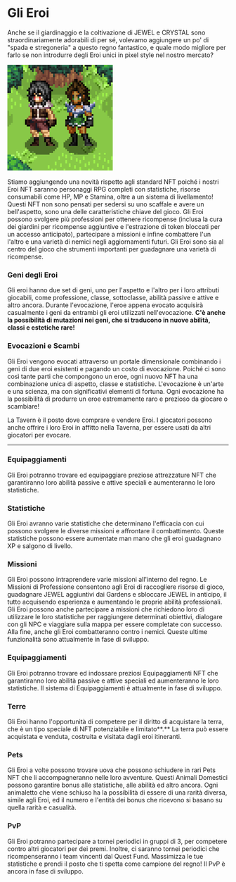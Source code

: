 # Gli Eroi

Anche se il giardinaggio e la coltivazione di JEWEL e CRYSTAL sono straordinariamente adorabili di per sé, volevamo aggiungere un po' di "spada e stregoneria" a questo regno fantastico, e quale modo migliore per farlo se non introdurre degli Eroi unici in pixel style nel nostro mercato?

![](<.gitbook/assets/hero base showcase1.png>)

Stiamo aggiungendo una novità rispetto agli standard NFT poiché i nostri Eroi NFT saranno personaggi RPG completi con statistiche, risorse consumabili come HP, MP e Stamina, oltre a un sistema di livellamento! Questi NFT non sono pensati per sedersi su uno scaffale e avere un bell'aspetto, sono una delle caratteristiche chiave del gioco. Gli Eroi possono svolgere più professioni per ottenere ricompense (inclusa la cura dei giardini per ricompense aggiuntive e l'estrazione di token bloccati per un accesso anticipato), partecipare a missioni e infine combattere l'un l'altro e una varietà di nemici negli aggiornamenti futuri. Gli Eroi sono sia al centro del gioco che strumenti importanti per guadagnare una varietà di ricompense.

### **Geni degli Eroi**

Gli eroi hanno due set di geni, uno per l'aspetto e l'altro per i loro attributi giocabili, come professione, classe, sottoclasse, abilità passive e attive e altro ancora. Durante l'evocazione, l'eroe appena evocato acquisirà casualmente i geni da entrambi gli eroi utilizzati nell'evocazione. **C'è anche la possibilità di mutazioni nei geni, che si traducono in nuove abilità, classi e estetiche rare!**

### **Evocazioni e Scambi**

Gli Eroi vengono evocati attraverso un portale dimensionale combinando i geni di due eroi esistenti e pagando un costo di evocazione. Poiché ci sono così tante parti che compongono un eroe, ogni nuovo NFT ha una combinazione unica di aspetto, classe e statistiche. L'evocazione è un'arte e una scienza, ma con significativi elementi di fortuna. Ogni evocazione ha la possibilità di produrre un eroe estremamente raro e prezioso da giocare o scambiare!

La Tavern è il posto dove comprare e vendere Eroi. I giocatori possono anche offrire i loro Eroi in affitto nella Taverna, per essere usati da altri giocatori per evocare.

****

### **Equipaggiamenti**

Gli Eroi potranno trovare ed equipaggiare preziose attrezzature NFT che garantiranno loro abilità passive e attive speciali e aumenteranno le loro statistiche.

### **Statistiche**

Gli Eroi avranno varie statistiche che determinano l'efficacia con cui possono svolgere le diverse missioni e affrontare il combattimento. Queste statistiche possono essere aumentate man mano che gli eroi guadagnano XP e salgono di livello.

### **Missioni**

Gli Eroi possono intraprendere varie missioni all'interno del regno. Le Missioni di Professione consentono agli Eroi di raccogliere risorse di gioco, guadagnare JEWEL aggiuntivi dai Gardens e sbloccare JEWEL in anticipo, il tutto acquisendo esperienza e aumentando le proprie abilità professionali. Gli Eroi possono anche partecipare a missioni che richiedono loro di utilizzare le loro statistiche per raggiungere determinati obiettivi, dialogare con gli NPC e viaggiare sulla mappa per essere completate con successo. Alla fine, anche gli Eroi combatteranno contro i nemici. Queste ultime funzionalità sono attualmente in fase di sviluppo.

### Equipaggiamenti

Gli Eroi potranno trovare ed indossare preziosi Equipaggiamenti NFT che garantiranno loro abilità passive e attive speciali ed aumenteranno le loro statistiche. Il sistema di Equipaggiamenti è attualmente in fase di sviluppo.

### Terre

Gli Eroi hanno l'opportunità di competere per il diritto di acquistare la terra, che è un tipo speciale di NFT potenziabile e limitato\*\*.\*\* La terra può essere acquistata e venduta, costruita e visitata dagli eroi itineranti.

### Pets

Gli Eroi a volte possono trovare uova che possono schiudere in rari Pets NFT che li accompagneranno nelle loro avventure. Questi Animali Domestici possono garantire bonus alle statistiche, alle abilità ed altro ancora. Ogni animaletto che viene schiuso ha la possibilità di essere di una rarità diversa, simile agli Eroi, ed il numero e l'entità dei bonus che ricevono si basano su quella rarità e casualità.

### **PvP**

Gli Eroi potranno partecipare a tornei periodici in gruppi di 3, per competere contro altri giocatori per dei premi. Inoltre, ci saranno tornei periodici che ricompenseranno i team vincenti dal Quest Fund. Massimizza le tue statistiche e prendi il posto che ti spetta come campione del regno! Il PvP è ancora in fase di sviluppo.
